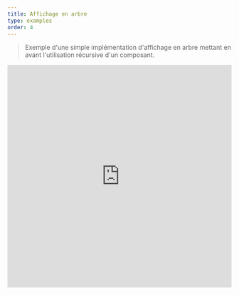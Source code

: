 ```yaml
---
title: Affichage en arbre
type: examples
order: 4
---
```


> Exemple d'une simple implémentation d'affichage en arbre mettant en avant l'utilisation récursive d'un composant.

<iframe width="100%" height="500" src="https://jsfiddle.net/yyx990803/3p0j5sgy/embedded/result,html,js,css" allowfullscreen="allowfullscreen" frameborder="0"></iframe>

